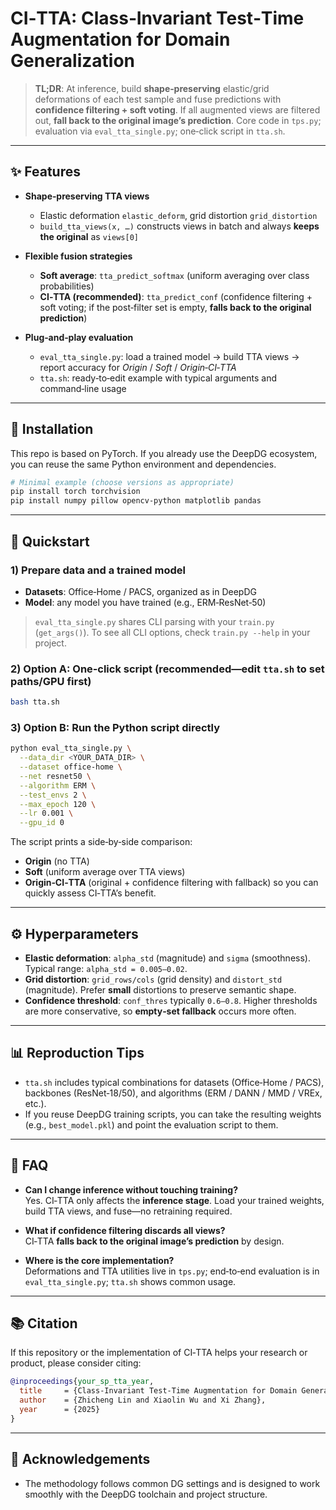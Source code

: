 # CI‑TTA: Class‑Invariant Test‑Time Augmentation for Domain Generalization

> **TL;DR**: At inference, build **shape‑preserving** elastic/grid deformations of each test sample and fuse predictions with **confidence filtering + soft voting**. If all augmented views are filtered out, **fall back to the original image’s prediction**. Core code in `tps.py`; evaluation via `eval_tta_single.py`; one‑click script in `tta.sh`.

---

## ✨ Features

- **Shape‑preserving TTA views**
  - Elastic deformation `elastic_deform`, grid distortion `grid_distortion`
  - `build_tta_views(x, …)` constructs views in batch and always **keeps the original** as `views[0]`

- **Flexible fusion strategies**
  - **Soft average**: `tta_predict_softmax` (uniform averaging over class probabilities)
  - **CI‑TTA (recommended)**: `tta_predict_conf` (confidence filtering + soft voting; if the post‑filter set is empty, **falls back to the original prediction**)

- **Plug‑and‑play evaluation**
  - `eval_tta_single.py`: load a trained model → build TTA views → report accuracy for *Origin* / *Soft* / *Origin‑CI‑TTA*
  - `tta.sh`: ready‑to‑edit example with typical arguments and command‑line usage

---

## 🔧 Installation

This repo is based on PyTorch. If you already use the DeepDG ecosystem, you can reuse the same Python environment and dependencies.

```bash
# Minimal example (choose versions as appropriate)
pip install torch torchvision
pip install numpy pillow opencv-python matplotlib pandas
```

---

## 🚀 Quickstart

### 1) Prepare data and a trained model
- **Datasets**: Office‑Home / PACS, organized as in DeepDG
- **Model**: any model you have trained (e.g., ERM‑ResNet‑50)

> `eval_tta_single.py` shares CLI parsing with your `train.py` (`get_args()`). To see all CLI options, check `train.py --help` in your project.

### 2) Option A: One‑click script (recommended—edit `tta.sh` to set paths/GPU first)
```bash
bash tta.sh
```

### 3) Option B: Run the Python script directly
```bash
python eval_tta_single.py \
  --data_dir <YOUR_DATA_DIR> \
  --dataset office-home \
  --net resnet50 \
  --algorithm ERM \
  --test_envs 2 \
  --max_epoch 120 \
  --lr 0.001 \
  --gpu_id 0
```

The script prints a side‑by‑side comparison:
- **Origin** (no TTA)
- **Soft** (uniform average over TTA views)
- **Origin‑CI‑TTA** (original + confidence filtering with fallback)
so you can quickly assess CI‑TTA’s benefit.

---

## ⚙️ Hyperparameters

- **Elastic deformation**: `alpha_std` (magnitude) and `sigma` (smoothness). Typical range: `alpha_std = 0.005–0.02`.
- **Grid distortion**: `grid_rows/cols` (grid density) and `distort_std` (magnitude). Prefer **small** distortions to preserve semantic shape.
- **Confidence threshold**: `conf_thres` typically `0.6–0.8`. Higher thresholds are more conservative, so **empty‑set fallback** occurs more often.

---

## 📊 Reproduction Tips

- `tta.sh` includes typical combinations for datasets (Office‑Home / PACS), backbones (ResNet‑18/50), and algorithms (ERM / DANN / MMD / VREx, etc.).
- If you reuse DeepDG training scripts, you can take the resulting weights (e.g., `best_model.pkl`) and point the evaluation script to them.

---

## 🧩 FAQ

- **Can I change inference without touching training?**  
  Yes. CI‑TTA only affects the **inference stage**. Load your trained weights, build TTA views, and fuse—no retraining required.

- **What if confidence filtering discards all views?**  
  CI‑TTA **falls back to the original image’s prediction** by design.

- **Where is the core implementation?**  
  Deformations and TTA utilities live in `tps.py`; end‑to‑end evaluation is in `eval_tta_single.py`; `tta.sh` shows common usage.

---

## 📚 Citation

If this repository or the implementation of CI‑TTA helps your research or product, please consider citing:

```bibtex
@inproceedings{your_sp_tta_year,
  title     = {Class-Invariant Test-Time Augmentation for Domain Generalization},
  author    = {Zhicheng Lin and Xiaolin Wu and Xi Zhang},
  year      = {2025}
}
```

---

## 🤝 Acknowledgements

- The methodology follows common DG settings and is designed to work smoothly with the DeepDG toolchain and project structure.
